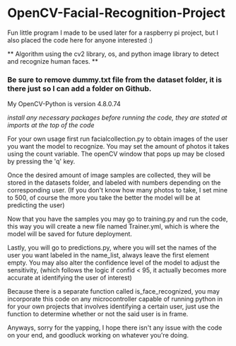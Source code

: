 # OpenCV-Facial-Recognition-Project
Fun little program I made to be used later for a raspberry pi project, but I also placed the code here for anyone interested :)

** Algorithm using the cv2 library, os, and python image library to detect and recognize human faces. **
### Be sure to remove dummy.txt file from the dataset folder, it is there just so I can add a folder on Github.

My OpenCV-Python is version 4.8.0.74

*install any necessary packages before running the code, they are stated at imports at the top of the code*

For your own usage first run facialcollection.py to obtain images of the user you want the model to recognize. You may set the amount of photos it takes using the count variable.
The openCV window that pops up may be closed by pressing the 'q' key.

Once the desired amount of image samples are collected, they will be stored in the datasets folder, and labeled with numbers depending on the corresponding user. (If you don't know how many
photos to take, I set mine to 500, of course the more you take the better the model will be at predicting the user)

Now that you have the samples you may go to training.py and run the code, this way you will create a new file named Trainer.yml, which is where the model will be saved for future deployment.

Lastly, you will go to predictions.py, where you will set the names of the user you want labeled in the name_list, always leave the first element empty. You may also alter the confidence level of the model to adjust the sensitivity, (which follows the logic if confid < 95, it actually becomes more accurate at identifying the user of interest)

Because there is a separate function called is_face_recognized, you may incorporate this code on any microcontroller capable of running python in for your own projects that involves identifying a certain user, just use the function to determine whether or not the said user is in frame.

Anyways, sorry for the yapping, I hope there isn't any issue with the code on your end, and goodluck working on whatever you're doing.
